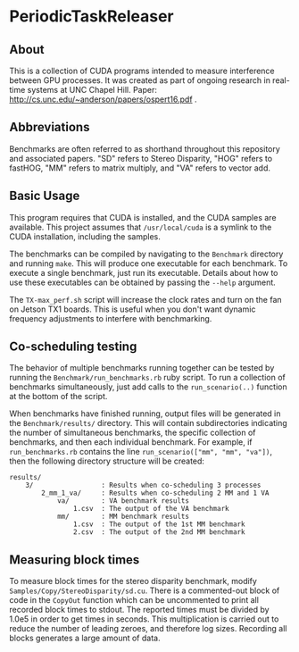 PeriodicTaskReleaser
====================

About
-----

This is a collection of CUDA programs intended to measure interference between
GPU processes. It was created as part of ongoing research in real-time systems
at UNC Chapel Hill. Paper: http://cs.unc.edu/~anderson/papers/ospert16.pdf .

Abbreviations
-------------

Benchmarks are often referred to as shorthand throughout this repository and
associated papers. "SD" refers to Stereo Disparity, "HOG" refers to fastHOG,
"MM" refers to matrix multiply, and "VA" refers to vector add.

Basic Usage
-----------

This program requires that CUDA is installed, and the CUDA samples are
available. This project assumes that `/usr/local/cuda` is a symlink to the CUDA
installation, including the samples.

The benchmarks can be compiled by navigating to the `Benchmark` directory and
running `make`. This will produce one executable for each benchmark. To execute
a single benchmark, just run its executable. Details about how to use these
executables can be obtained by passing the `--help` argument.

The `TX-max_perf.sh` script will increase the clock rates and turn on the fan
on Jetson TX1 boards. This is useful when you don't want dynamic frequency
adjustments to interfere with benchmarking.

Co-scheduling testing
---------------------

The behavior of multiple benchmarks running together can be tested by running
the `Benchmark/run_benchmarks.rb` ruby script. To run a collection of
benchmarks simultaneously, just add calls to the `run_scenario(..)` function at
the bottom of the script.

When benchmarks have finished running, output files will be generated in the
`Benchmark/results/` directory. This will contain subdirectories indicating the
number of simultaneous benchmarks, the specific collection of benchmarks, and
then each individual benchmark. For example, if `run_benchmarks.rb` contains
the line `run_scenario(["mm", "mm", "va"])`, then the following directory
structure will be created:

```
results/
    3/                 : Results when co-scheduling 3 processes
        2_mm_1_va/     : Results when co-scheduling 2 MM and 1 VA
            va/        : VA benchmark results
                1.csv  : The output of the VA benchmark
            mm/        : MM benchmark results
                1.csv  : The output of the 1st MM benchmark
                2.csv  : The output of the 2nd MM benchmark
```

Measuring block times
---------------------

To measure block times for the stereo disparity benchmark, modify
`Samples/Copy/StereoDisparity/sd.cu`. There is a commented-out block of code in
the `CopyOut` function which can be uncommented to print all recorded block
times to stdout. The reported times must be divided by 1.0e5 in order to get
times in seconds. This multiplication is carried out to reduce the number of
leading zeroes, and therefore log sizes. Recording all blocks generates a large
amount of data.
